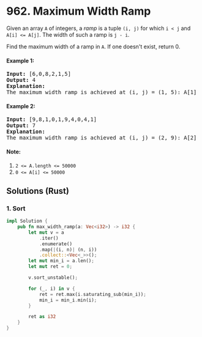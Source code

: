 # 962. Maximum Width Ramp
Given an array `A` of integers, a *ramp* is a tuple `(i, j)` for which `i < j` and `A[i] <= A[j]`.  The width of such a ramp is `j - i`.

Find the maximum width of a ramp in `A`.  If one doesn't exist, return 0.

#### Example 1:
<pre>
<strong>Input:</strong> [6,0,8,2,1,5]
<strong>Output:</strong> 4
<strong>Explanation:</strong>
The maximum width ramp is achieved at (i, j) = (1, 5): A[1] = 0 and A[5] = 5.
</pre>

#### Example 2:
<pre>
<strong>Input:</strong> [9,8,1,0,1,9,4,0,4,1]
<strong>Output:</strong> 7
<strong>Explanation:</strong>
The maximum width ramp is achieved at (i, j) = (2, 9): A[2] = 1 and A[9] = 1.
</pre>

#### Note:
1. `2 <= A.length <= 50000`
2. `0 <= A[i] <= 50000`

## Solutions (Rust)

### 1. Sort
```Rust
impl Solution {
    pub fn max_width_ramp(a: Vec<i32>) -> i32 {
        let mut v = a
            .iter()
            .enumerate()
            .map(|(i, n)| (n, i))
            .collect::<Vec<_>>();
        let mut min_i = a.len();
        let mut ret = 0;

        v.sort_unstable();

        for (_, i) in v {
            ret = ret.max(i.saturating_sub(min_i));
            min_i = min_i.min(i);
        }

        ret as i32
    }
}
```

